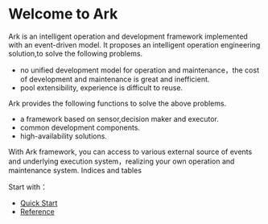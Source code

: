 # Welcome to Ark


Ark is an intelligent operation and development framework implemented with an event-driven model. It proposes an intelligent operation engineering solution,to solve the following problems.

* no unified development model for operation and maintenance，the cost of development and maintenance is great and inefficient.
* pool extensibility, experience is difficult to reuse.

Ark provides the following functions to solve the above problems.

* a framework based on sensor,decision maker and executor.
* common development components.
* high-availability solutions.

With Ark framework, you can access to various external source of events and underlying execution system，realizing your own operation and maintenance system.
Indices and tables

Start with：
* [Quick Start](./QUICK.md)
* [Reference](http://aiops.baidu.com/ark/ark.html#module-ark)

